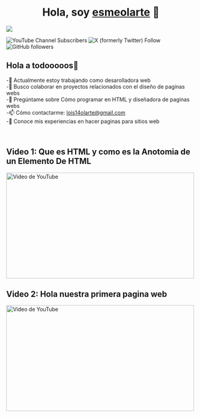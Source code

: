 <div align="center">
<h1 align="center">Hola, soy <a href="https://aristi.dev">esmeolarte</a> 👋</h1>
</div>
<img src="https://imgur.com/GJV7eEw.png">

![YouTube Channel Subscribers](https://img.shields.io/youtube/channel/subscribers/UCDdGIMnb2wK6vS6cCyW4CHA?logo=youtube)
![X (formerly Twitter) Follow](https://img.shields.io/twitter/follow/esme18?logo=x&link=https%3A%2F%2Fx.com%2Fesme18399461)
![GitHub followers](https://img.shields.io/github/followers/esmeolarte?logo=github&link=https%3A%2F%2Fgithub.com%2Fesmeolarte)


## Hola a todooooos👋
-🔭 Actualmente estoy trabajando como desarolladora web<br>
-👯 Busco colaborar en proyectos relacionados con el diseño de paginas webs<br>
-💬 Pregúntame sobre Cómo programar en HTML y diseñadora de paginas webs<br>
-📫 Cómo contactarme: lois14olarte@gmail.com<br>
-📄 Conoce mis experiencias en hacer paginas para sitios web<br>

<br>

## Video 1: Que es HTML y como es la Anotomia de un Elemento De HTML
<DIV>
<a href="https://www.youtube.com/watch?v=qQFBeBlD4Tk">
  <img src="https://img.youtube.com/vi/k2yd6mLMBuo/maxresdefault.jpg" width="500" height="281" alt="Video de YouTube">
</a>
</DIV>

## Video 2: Hola nuestra primera pagina web

<DIV>
<a href="https://www.youtube.com/watch?v=y91BCpjtwcg">
  <img src="https://img.youtube.com/vi/y91BCpjtwcg/maxresdefault.jpg" width="500" height="281" alt="Video de YouTube">
</a>
</DIV>
